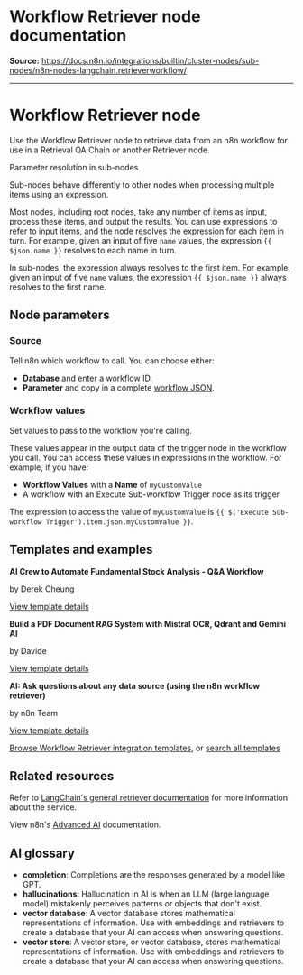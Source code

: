 # Workflow Retriever node documentation

**Source:** https://docs.n8n.io/integrations/builtin/cluster-nodes/sub-nodes/n8n-nodes-langchain.retrieverworkflow/

---

# Workflow Retriever node

Use the Workflow Retriever node to retrieve data from an n8n workflow for use in a Retrieval QA Chain or another Retriever node.

Parameter resolution in sub-nodes

Sub-nodes behave differently to other nodes when processing multiple items using an expression.

Most nodes, including root nodes, take any number of items as input, process these items, and output the results. You can use expressions to refer to input items, and the node resolves the expression for each item in turn. For example, given an input of five `name` values, the expression `{{ $json.name }}` resolves to each name in turn.

In sub-nodes, the expression always resolves to the first item. For example, given an input of five `name` values, the expression `{{ $json.name }}` always resolves to the first name.

## Node parameters

### Source

Tell n8n which workflow to call. You can choose either:

- **Database** and enter a workflow ID.
- **Parameter** and copy in a complete [workflow JSON](../../../../../workflows/export-import/).

### Workflow values

Set values to pass to the workflow you're calling.

These values appear in the output data of the trigger node in the workflow you call. You can access these values in expressions in the workflow. For example, if you have:

- **Workflow Values** with a **Name** of `myCustomValue`
- A workflow with an Execute Sub-workflow Trigger node as its trigger

The expression to access the value of `myCustomValue` is `{{ $('Execute Sub-workflow Trigger').item.json.myCustomValue }}`.

## Templates and examples

**AI Crew to Automate Fundamental Stock Analysis - Q&A Workflow**

by Derek Cheung

[View template details](https://n8n.io/workflows/2183-ai-crew-to-automate-fundamental-stock-analysis-qanda-workflow/)

**Build a PDF Document RAG System with Mistral OCR, Qdrant and Gemini AI**

by Davide

[View template details](https://n8n.io/workflows/4400-build-a-pdf-document-rag-system-with-mistral-ocr-qdrant-and-gemini-ai/)

**AI: Ask questions about any data source (using the n8n workflow retriever)**

by n8n Team

[View template details](https://n8n.io/workflows/1958-ai-ask-questions-about-any-data-source-using-the-n8n-workflow-retriever/)

[Browse Workflow Retriever integration templates](https://n8n.io/integrations/workflow-retriever/), or [search all templates](https://n8n.io/workflows/)

## Related resources

Refer to [LangChain's general retriever documentation](https://js.langchain.com/docs/concepts/retrievers/) for more information about the service.

View n8n's [Advanced AI](../../../../../advanced-ai/) documentation.

## AI glossary

- **completion**: Completions are the responses generated by a model like GPT.
- **hallucinations**: Hallucination in AI is when an LLM (large language model) mistakenly perceives patterns or objects that don't exist.
- **vector database**: A vector database stores mathematical representations of information. Use with embeddings and retrievers to create a database that your AI can access when answering questions.
- **vector store**: A vector store, or vector database, stores mathematical representations of information. Use with embeddings and retrievers to create a database that your AI can access when answering questions.

